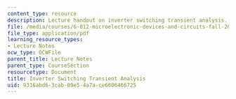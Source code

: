 ```yaml
---
content_type: resource
description: Lecture handout on inverter switching transient analysis.
file: /media/courses/6-012-microelectronic-devices-and-circuits-fall-2009/9316abd63cab09e54a7ace6606466725_MIT6_012F09_lec14_delays.pdf
file_type: application/pdf
learning_resource_types:
- Lecture Notes
ocw_type: OCWFile
parent_title: Lecture Notes
parent_type: CourseSection
resourcetype: Document
title: Inverter Switching Transient Analysis
uid: 9316abd6-3cab-09e5-4a7a-ce6606466725
---
```

